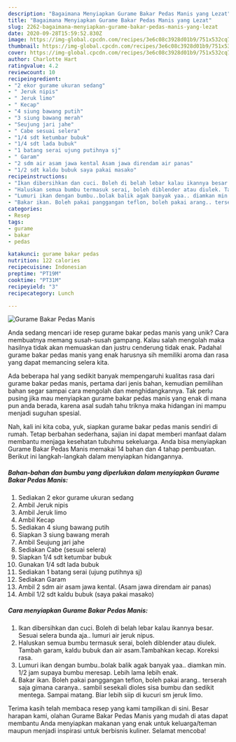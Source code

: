 ```yaml
---
description: "Bagaimana Menyiapkan Gurame Bakar Pedas Manis yang Lezat"
title: "Bagaimana Menyiapkan Gurame Bakar Pedas Manis yang Lezat"
slug: 2262-bagaimana-menyiapkan-gurame-bakar-pedas-manis-yang-lezat
date: 2020-09-28T15:59:52.830Z
image: https://img-global.cpcdn.com/recipes/3e6c08c3928d01b9/751x532cq70/gurame-bakar-pedas-manis-foto-resep-utama.jpg
thumbnail: https://img-global.cpcdn.com/recipes/3e6c08c3928d01b9/751x532cq70/gurame-bakar-pedas-manis-foto-resep-utama.jpg
cover: https://img-global.cpcdn.com/recipes/3e6c08c3928d01b9/751x532cq70/gurame-bakar-pedas-manis-foto-resep-utama.jpg
author: Charlotte Hart
ratingvalue: 4.2
reviewcount: 10
recipeingredient:
- "2 ekor gurame ukuran sedang"
- " Jeruk nipis"
- " Jeruk limo"
- " Kecap"
- "4 siung bawang putih"
- "3 siung bawang merah"
- "Seujung jari jahe"
- " Cabe sesuai selera"
- "1/4 sdt ketumbar bubuk"
- "1/4 sdt lada bubuk"
- "1 batang serai ujung putihnya sj"
- " Garam"
- "2 sdm air asam jawa kental Asam jawa direndam air panas"
- "1/2 sdt kaldu bubuk saya pakai masako"
recipeinstructions:
- "Ikan dibersihkan dan cuci. Boleh di belah lebar kalau ikannya besar. Sesuai selera bunda aja.. lumuri air jeruk nipus."
- "Haluskan semua bumbu termasuk serai, boleh diblender atau diulek. Tambah garam, kaldu bubuk dan air asam.Tambahkan kecap. Koreksi rasa."
- "Lumuri ikan dengan bumbu..bolak balik agak banyak yaa.. diamkan min. 1/2 jam supaya bumbu meresap. Lebih lama lebih enak."
- "Bakar ikan. Boleh pakai panggangan teflon, boleh pakai arang.. terserah saja gimana caranya.. sambil sesekali dioles sisa bumbu dan sedikit mentega. Sampai matang. Biar lebih siip di kucuri sm jeruk limo."
categories:
- Resep
tags:
- gurame
- bakar
- pedas

katakunci: gurame bakar pedas 
nutrition: 122 calories
recipecuisine: Indonesian
preptime: "PT19M"
cooktime: "PT31M"
recipeyield: "3"
recipecategory: Lunch

---
```



![Gurame Bakar Pedas Manis](https://img-global.cpcdn.com/recipes/3e6c08c3928d01b9/751x532cq70/gurame-bakar-pedas-manis-foto-resep-utama.jpg)

Anda sedang mencari ide resep gurame bakar pedas manis yang unik? Cara membuatnya memang susah-susah gampang. Kalau salah mengolah maka hasilnya tidak akan memuaskan dan justru cenderung tidak enak. Padahal gurame bakar pedas manis yang enak harusnya sih memiliki aroma dan rasa yang dapat memancing selera kita.



Ada beberapa hal yang sedikit banyak mempengaruhi kualitas rasa dari gurame bakar pedas manis, pertama dari jenis bahan, kemudian pemilihan bahan segar sampai cara mengolah dan menghidangkannya. Tak perlu pusing jika mau menyiapkan gurame bakar pedas manis yang enak di mana pun anda berada, karena asal sudah tahu triknya maka hidangan ini mampu menjadi suguhan spesial.


Nah, kali ini kita coba, yuk, siapkan gurame bakar pedas manis sendiri di rumah. Tetap berbahan sederhana, sajian ini dapat memberi manfaat dalam membantu menjaga kesehatan tubuhmu sekeluarga. Anda bisa menyiapkan Gurame Bakar Pedas Manis memakai 14 bahan dan 4 tahap pembuatan. Berikut ini langkah-langkah dalam menyiapkan hidangannya.

<!--inarticleads1-->

##### Bahan-bahan dan bumbu yang diperlukan dalam menyiapkan Gurame Bakar Pedas Manis:

1. Sediakan 2 ekor gurame ukuran sedang
1. Ambil  Jeruk nipis
1. Ambil  Jeruk limo
1. Ambil  Kecap
1. Sediakan 4 siung bawang putih
1. Siapkan 3 siung bawang merah
1. Ambil Seujung jari jahe
1. Sediakan  Cabe (sesuai selera)
1. Siapkan 1/4 sdt ketumbar bubuk
1. Gunakan 1/4 sdt lada bubuk
1. Sediakan 1 batang serai (ujung putihnya sj)
1. Sediakan  Garam
1. Ambil 2 sdm air asam jawa kental. (Asam jawa direndam air panas)
1. Ambil 1/2 sdt kaldu bubuk (saya pakai masako)




<!--inarticleads2-->

##### Cara menyiapkan Gurame Bakar Pedas Manis:

1. Ikan dibersihkan dan cuci. Boleh di belah lebar kalau ikannya besar. Sesuai selera bunda aja.. lumuri air jeruk nipus.
1. Haluskan semua bumbu termasuk serai, boleh diblender atau diulek. Tambah garam, kaldu bubuk dan air asam.Tambahkan kecap. Koreksi rasa.
1. Lumuri ikan dengan bumbu..bolak balik agak banyak yaa.. diamkan min. 1/2 jam supaya bumbu meresap. Lebih lama lebih enak.
1. Bakar ikan. Boleh pakai panggangan teflon, boleh pakai arang.. terserah saja gimana caranya.. sambil sesekali dioles sisa bumbu dan sedikit mentega. Sampai matang. Biar lebih siip di kucuri sm jeruk limo.




Terima kasih telah membaca resep yang kami tampilkan di sini. Besar harapan kami, olahan Gurame Bakar Pedas Manis yang mudah di atas dapat membantu Anda menyiapkan makanan yang enak untuk keluarga/teman maupun menjadi inspirasi untuk berbisnis kuliner. Selamat mencoba!
